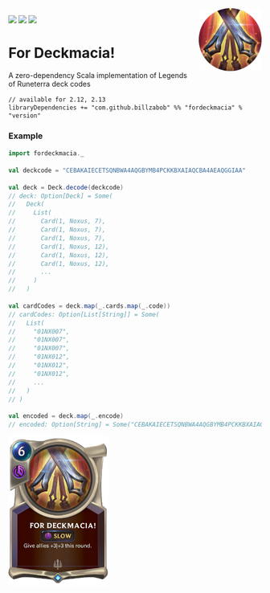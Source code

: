 <img align="right" src="https://github.com/Billzabob/ForDeckmacia/blob/master/src/main/resources/demacia.png" height="125px" style="padding-left: 20px"/>


[![](https://github.com/Billzabob/ForDeckmacia/workflows/build/badge.svg)](https://github.com/Billzabob/ForDeckmacia/actions?query=workflow%3Abuild)
[![](https://codecov.io/gh/Billzabob/ForDeckmacia/branch/master/graph/badge.svg)](https://codecov.io/gh/Billzabob/ForDeckmacia)
[![](https://img.shields.io/nexus/r/https/oss.sonatype.org/com.github.billzabob/fordeckmacia_2.13.svg)](https://oss.sonatype.org/content/repositories/releases/com/github/billzabob/fordeckmacia_2.13)

# For Deckmacia!

A zero-dependency Scala implementation of Legends of Runeterra deck codes

```
// available for 2.12, 2.13
libraryDependencies += "com.github.billzabob" %% "fordeckmacia" % "version"
```

### Example ###

```scala
import fordeckmacia._

val deckcode = "CEBAKAIECETSQNBWA4AQGBYMB4PCKKBXAIAQCBA4AEAQGGIAA"

val deck = Deck.decode(deckcode)
// deck: Option[Deck] = Some(
//   Deck(
//     List(
//       Card(1, Noxus, 7),
//       Card(1, Noxus, 7),
//       Card(1, Noxus, 7),
//       Card(1, Noxus, 12),
//       Card(1, Noxus, 12),
//       Card(1, Noxus, 12),
//       ...
//     )
//   )

val cardCodes = deck.map(_.cards.map(_.code))
// cardCodes: Option[List[String]] = Some(
//   List(
//     "01NX007",
//     "01NX007",
//     "01NX007",
//     "01NX012",
//     "01NX012",
//     "01NX012",
//     ...
//   )
// )

val encoded = deck.map(_.encode)
// encoded: Option[String] = Some("CEBAKAIECETSQNBWA4AQGBYMB4PCKKBXAIAQCBA4AEAQGGIAA")
```

<img src="https://github.com/Billzabob/ForDeckmacia/blob/master/src/main/resources/ForDeckmacia.png" height="300px"/>
